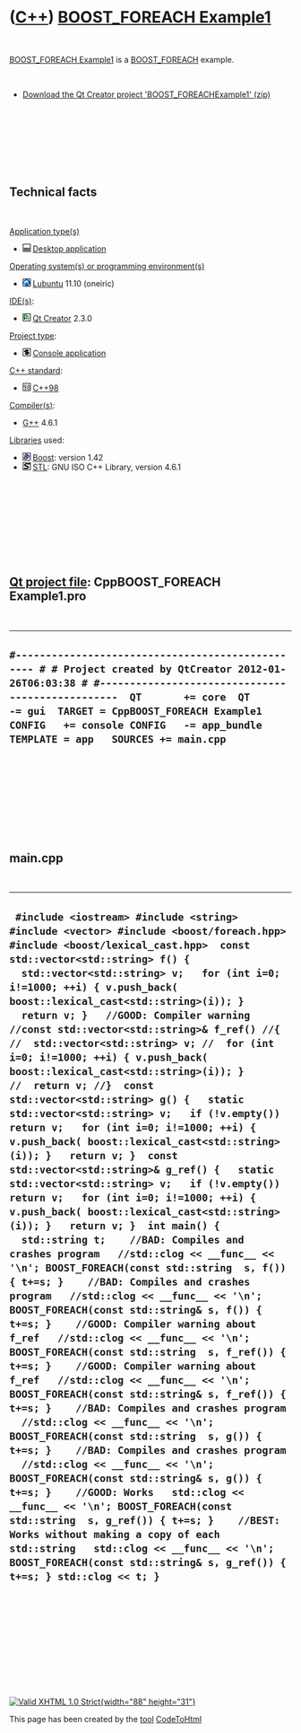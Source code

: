



 

 

 

 

 

([C++](Cpp.htm)) [BOOST\_FOREACH Example1](CppBOOST_FOREACHExample1.htm)
========================================================================

 

[BOOST\_FOREACH Example1](CppBOOST_FOREACHExample1.htm) is a
[BOOST\_FOREACH](CppBOOST_FOREACH.htm) example.

 

-   [Download the Qt Creator project
    'BOOST\_FOREACHExample1' (zip)](CppBOOST_FOREACHExample1.zip)

 

 

 

 

Technical facts
---------------

 

[Application type(s)](CppApplication.htm)

-   ![Desktop](PicDesktop.png) [Desktop
    application](CppDesktopApplication.htm)

[Operating system(s) or programming environment(s)](CppOs.htm)

-   ![Lubuntu](PicLubuntu.png) [Lubuntu](CppLubuntu.htm) 11.10 (oneiric)

[IDE(s)](CppIde.htm):

-   ![Qt Creator](PicQtCreator.png) [Qt Creator](CppQtCreator.htm) 2.3.0

[Project type](CppQtProjectType.htm):

-   ![console](PicConsole.png) [Console
    application](CppConsoleApplication.htm)

[C++ standard](CppStandard.htm):

-   ![C++98](PicCpp98.png) [C++98](Cpp98.htm)

[Compiler(s)](CppCompiler.htm):

-   [G++](CppGpp.htm) 4.6.1

[Libraries](CppLibrary.htm) used:

-   ![Boost](PicBoost.png) [Boost](CppBoost.htm): version 1.42
-   ![STL](PicStl.png) [STL](CppStl.htm): GNU ISO C++ Library, version
    4.6.1

 

 

 

 

 

[Qt project file](CppQtProjectFile.htm): CppBOOST\_FOREACH Example1.pro
-----------------------------------------------------------------------

 

  --------------------------------------------------------------------------------------------------------------------------------------------------------------------------------------------------------------------------------------------------------------------------------------------------------------------------
  ` #------------------------------------------------- # # Project created by QtCreator 2012-01-26T06:03:38 # #-------------------------------------------------  QT       += core  QT       -= gui  TARGET = CppBOOST_FOREACH Example1 CONFIG   += console CONFIG   -= app_bundle  TEMPLATE = app   SOURCES += main.cpp `
  --------------------------------------------------------------------------------------------------------------------------------------------------------------------------------------------------------------------------------------------------------------------------------------------------------------------------

 

 

 

 

 

main.cpp
--------

 

  --------------------------------------------------------------------------------------------------------------------------------------------------------------------------------------------------------------------------------------------------------------------------------------------------------------------------------------------------------------------------------------------------------------------------------------------------------------------------------------------------------------------------------------------------------------------------------------------------------------------------------------------------------------------------------------------------------------------------------------------------------------------------------------------------------------------------------------------------------------------------------------------------------------------------------------------------------------------------------------------------------------------------------------------------------------------------------------------------------------------------------------------------------------------------------------------------------------------------------------------------------------------------------------------------------------------------------------------------------------------------------------------------------------------------------------------------------------------------------------------------------------------------------------------------------------------------------------------------------------------------------------------------------------------------------------------------------------------------------------------------------------------------------------------------------------------------------------------------------------------------------------------------------------------------------------------------------------------------------------------------------------------------------------------------
  ` #include <iostream> #include <string> #include <vector> #include <boost/foreach.hpp> #include <boost/lexical_cast.hpp>  const std::vector<std::string> f() {   std::vector<std::string> v;   for (int i=0; i!=1000; ++i) { v.push_back( boost::lexical_cast<std::string>(i)); }   return v; }   //GOOD: Compiler warning //const std::vector<std::string>& f_ref() //{ //  std::vector<std::string> v; //  for (int i=0; i!=1000; ++i) { v.push_back( boost::lexical_cast<std::string>(i)); } //  return v; //}  const std::vector<std::string> g() {   static std::vector<std::string> v;   if (!v.empty()) return v;   for (int i=0; i!=1000; ++i) { v.push_back( boost::lexical_cast<std::string>(i)); }   return v; }  const std::vector<std::string>& g_ref() {   static std::vector<std::string> v;   if (!v.empty()) return v;   for (int i=0; i!=1000; ++i) { v.push_back( boost::lexical_cast<std::string>(i)); }   return v; }  int main() {   std::string t;    //BAD: Compiles and crashes program   //std::clog << __func__ << '\n'; BOOST_FOREACH(const std::string  s, f()) { t+=s; }    //BAD: Compiles and crashes program   //std::clog << __func__ << '\n'; BOOST_FOREACH(const std::string& s, f()) { t+=s; }    //GOOD: Compiler warning about f_ref   //std::clog << __func__ << '\n'; BOOST_FOREACH(const std::string  s, f_ref()) { t+=s; }    //GOOD: Compiler warning about f_ref   //std::clog << __func__ << '\n'; BOOST_FOREACH(const std::string& s, f_ref()) { t+=s; }    //BAD: Compiles and crashes program   //std::clog << __func__ << '\n'; BOOST_FOREACH(const std::string  s, g()) { t+=s; }    //BAD: Compiles and crashes program   //std::clog << __func__ << '\n'; BOOST_FOREACH(const std::string& s, g()) { t+=s; }    //GOOD: Works   std::clog << __func__ << '\n'; BOOST_FOREACH(const std::string  s, g_ref()) { t+=s; }    //BEST: Works without making a copy of each std::string   std::clog << __func__ << '\n'; BOOST_FOREACH(const std::string& s, g_ref()) { t+=s; } std::clog << t; }`
  --------------------------------------------------------------------------------------------------------------------------------------------------------------------------------------------------------------------------------------------------------------------------------------------------------------------------------------------------------------------------------------------------------------------------------------------------------------------------------------------------------------------------------------------------------------------------------------------------------------------------------------------------------------------------------------------------------------------------------------------------------------------------------------------------------------------------------------------------------------------------------------------------------------------------------------------------------------------------------------------------------------------------------------------------------------------------------------------------------------------------------------------------------------------------------------------------------------------------------------------------------------------------------------------------------------------------------------------------------------------------------------------------------------------------------------------------------------------------------------------------------------------------------------------------------------------------------------------------------------------------------------------------------------------------------------------------------------------------------------------------------------------------------------------------------------------------------------------------------------------------------------------------------------------------------------------------------------------------------------------------------------------------------------------------

 

 

 

 

 





 

[![Valid XHTML 1.0 Strict](valid-xhtml10.png){width="88"
height="31"}](http://validator.w3.org/check?uri=referer)

This page has been created by the [tool](Tools.htm)
[CodeToHtml](ToolCodeToHtml.htm)
